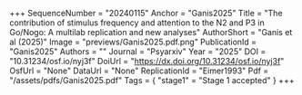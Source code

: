 +++
SequenceNumber = "20240115"
Anchor = "Ganis2025"
Title = "The contribution of stimulus frequency and attention to the N2 and P3 in Go/Nogo: A multilab replication and new analyses"
AuthorShort = "Ganis et al (2025)"
Image = "previews/Ganis2025.pdf.png"
PublicationId = "Ganis2025"
Authors = ""
Journal = "Psyarxiv"
Year = "2025"
DOI = "10.31234/osf.io/nyj3f"
DoiUrl = "https://dx.doi.org/10.31234/osf.io/nyj3f"
OsfUrl = "None"
DataUrl = "None"
ReplicationId = "Eimer1993"
Pdf = "/assets/pdfs/Ganis2025.pdf"
Tags = { "stage1" = "Stage 1 accepted" }
+++